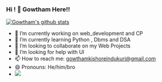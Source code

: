 ### Hi ! 👋 Gowtham Here!!


[![Gowtham's github stats](https://github-readme-stats.vercel.app/api?username=igkishore)](https://github.com/igkishore/github-readme-stats)


- 🔭 I’m currently working on web_development and CP
- 🌱 I’m currently learning Python , Dbms and DSA
- 👯 I’m looking to collaborate on my Web Projects
- 🤔 I’m looking for help with UI 
- 📫 How to reach me: gowthamkishoreindukuri@gmail.com
- 😄 Pronouns: He/him/bro
- ![](https://komarev.com/ghpvc/?username=igkishore)
<!--
**igkishore/igkishore** is a ✨ _special_ ✨ repository because its `README.md` (this file) appears on your GitHub profile.

Here are some ideas to get you started:

- ⚡ Fun fact: 
- 💬 Ask me about ...
-->
